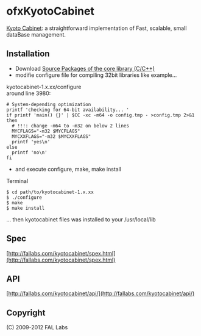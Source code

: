 ofxKyotoCabinet
===============

[Kyoto Cabinet](http://fallabs.com/kyotocabinet/): a straightforward implementation of Fast, scalable, small dataBase management.



## Installation
- Download [Source Packages of the core library (C/C++)](http://fallabs.com/kyotocabinet/) 
- modifie configure file for compiling 32bit libraries like example...

kyotocabinet-1.x.xx/configure  
around line 3980:

	# System-depending optimization
	printf 'checking for 64-bit availability... '
	if printf 'main() {}' | $CC -xc -m64 -o config.tmp - >config.tmp 2>&1
	then
	  # !!!: change -m64 to -m32 on below 2 lines
	  MYCFLAGS="-m32 $MYCFLAGS"
	  MYCXXFLAGS="-m32 $MYCXXFLAGS"
	  printf 'yes\n'
	else
	  printf 'no\n'
	fi

- and execute configure, make, make install

Terminal

	$ cd path/to/kyotocabinet-1.x.xx
	$ ./configure
	$ make
	$ make install

… then kyotocabinet files was installed to your /usr/local/lib


## Spec
[http://fallabs.com/kyotocabinet/spex.html](http://fallabs.com/kyotocabinet/spex.html)

## API
[http://fallabs.com/kyotocabinet/api/](http://fallabs.com/kyotocabinet/api/)

## Copyright
(C) 2009-2012 FAL Labs